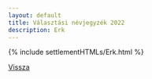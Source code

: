 ```yaml
---
layout: default
title: Választási névjegyzék 2022
description: Erk
---
```


{% include settlementHTMLs/Erk.html %}

[Vissza](./)